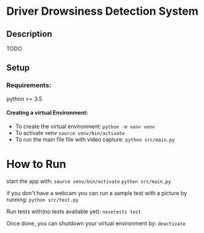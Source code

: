 # Driver Drowsiness Detection System

## Description
TODO

## Setup
### Requirements:
python >= 3.5

#### Creating a virtual Environment:

- To create the virtual environment: `python -m venv venv`
- To activate venv `source venv/bin/activate`
- To run the main file file with video capture: `python src/main.py`

How to Run
===

start the app with:
`source venv/bin/activate`
`python src/main.py`

if you don't have a webcam you can run a sample test with a picture by running:
`python src/test.py`

Run tests with(no tests available yet):
`nosetests test`

Once done, you can shutdown your virtual environment by:
`deactivate`
